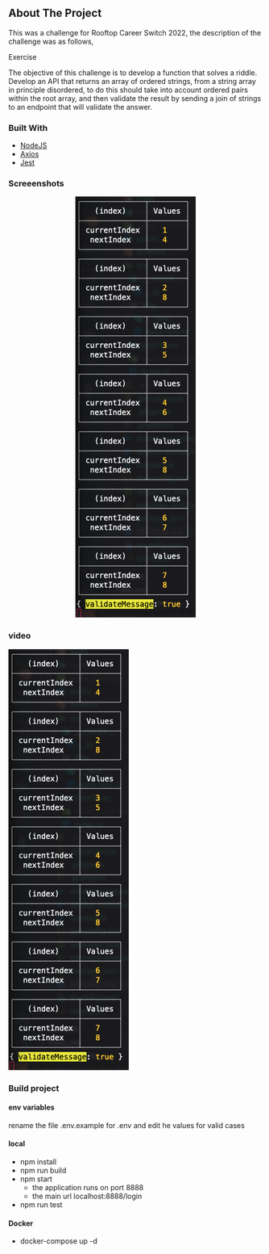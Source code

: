 ## About The Project

This was a challenge for Rooftop Career Switch 2022, the description of the challenge was as follows,

Exercise

The objective of this challenge is to develop a function that solves a riddle. Develop an API that returns an array of ordered strings, from a string array in principle disordered, to do this should take into account ordered pairs within the root array, and then validate the result by sending a join of strings to an endpoint that will validate the answer.

### Built With

- [NodeJS](https://nodejs.org/en/)
- [Axios](https://axios-http.com/)
- [Jest](https://jestjs.io/)

### Screeenshots

<p align="center"><img src="https://github.com/hernanrengel/challenge/blob/master/screens/screen1.png" alt="Screenshot"></p>

### video

[![Watch the video](https://github.com/hernanrengel/challenge/blob/master/screens/screen1.png)](https://drive.google.com/file/d/1jpa83igKrgiRzWQ7tMO1PA5y2efyOtHK/view?usp=sharing)

### Build project

#### env variables

rename the file .env.example for .env and edit he values for valid cases

#### local

- npm install
- npm run build
- npm start
  - the application runs on port 8888
  - the main url localhost:8888/login
- npm run test

#### Docker

- docker-compose up -d
